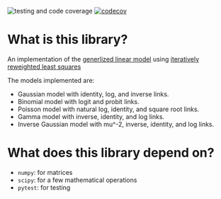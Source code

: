 ![testing and code coverage](https://github.com/gmcmacran/glm_irls/actions/workflows/testAndCoverage.yml/badge.svg)
[![codecov](https://codecov.io/gh/gmcmacran/glm_irls/branch/main/graph/badge.svg?token=LUO9RKHDMQ)](https://codecov.io/gh/gmcmacran/glm_irls)

# What is this library?
An implementation of the [generlized linear model](https://en.wikipedia.org/wiki/Generalized_linear_model) 
using [iteratively reweighted least squares](https://en.wikipedia.org/wiki/Iteratively_reweighted_least_squares)

The models implemented are:
* Gaussian model with identity, log, and inverse links.
* Binomial model with logit and probit links.
* Poisson model with natural log, identity, and square root links.
* Gamma model with inverse, identity, and log links.
* Inverse Gaussian model with mu^-2, inverse, identity, and log links.

# What does this library depend on?
* `numpy`: for matrices
* `scipy`: for a few mathematical operations
* `pytest`: for testing